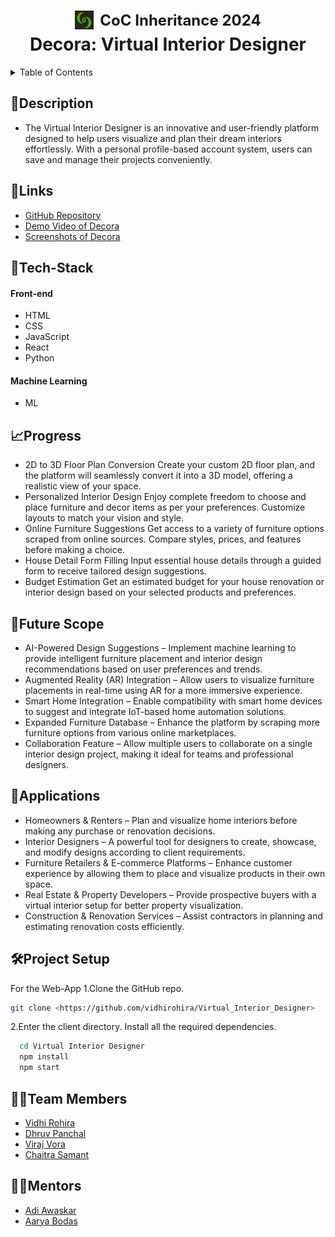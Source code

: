 <h1 align="center">
  <a href="https://github.com/CommunityOfCoders/Inheritance-2024" style="display: inline-flex; align-items: center; text-decoration: none;">
    <img src="./COC.png" alt="CoC Inheritance 2024" width="30" height="30" style="vertical-align: middle;">
    <span style="margin-left: 10px; font-size: 24px; font-weight: bold;">CoC Inheritance 2024</span>
  </a>
  <br>
  Decora: Virtual Interior Designer
</h1>


<details>
<summary>Table of Contents</summary>

- [Description](#description)
- [Links](#links)
- [Tech Stack](#tech-stack)
- [Progress](#progress)
- [Future Scope](#future-scope)
- [Applications](#applications)
- [Project Setup](#project-setup)
- [Usage](#usage)
- [Team Members](#team-members)
- [Mentors](#mentors)
- [Screenshots](#screenshots)

</details>

## 📝Description
- The Virtual Interior Designer is an innovative and user-friendly platform designed to help users visualize and plan their dream interiors effortlessly. With a personal profile-based account system, users can save and manage their projects conveniently.



## 🔗Links

- [GitHub Repository](https://github.com/vidhirohira/Virtual_Interior_Designer)
- [Demo Video of Decora](https://drive.google.com/drive/folders/1-6YKqTX5RRUrAFTY-_hjR4_FCZ93Mawg?usp=drive_link)
- [Screenshots of Decora](https://drive.google.com/drive/folders/1-7m2Abz8JKoboT-Y_hvocWGRv1XRkkHf)



## 🤖Tech-Stack

#### Front-end
- HTML
- CSS
- JavaScript
- React
- Python

#### Machine Learning
- ML

## 📈Progress
-  2D to 3D Floor Plan Conversion
  Create your custom 2D floor plan, and the platform will seamlessly convert it into a 3D model, offering a realistic view of your space.
-  Personalized Interior Design
  Enjoy complete freedom to choose and place furniture and decor items as per your preferences.
  Customize layouts to match your vision and style.
-  Online Furniture Suggestions
  Get access to a variety of furniture options scraped from online sources.
  Compare styles, prices, and features before making a choice.
-  House Detail Form Filling
  Input essential house details through a guided form to receive tailored design suggestions.
-  Budget Estimation
   Get an estimated budget for your house renovation or interior design based on your selected products and preferences.



## 🔮Future Scope
- AI-Powered Design Suggestions – Implement machine learning to provide intelligent furniture placement and interior design recommendations based on user preferences and trends.
- Augmented Reality (AR) Integration – Allow users to visualize furniture placements in real-time using AR for a more immersive experience.
- Smart Home Integration – Enable compatibility with smart home devices to suggest and integrate IoT-based home automation solutions.
- Expanded Furniture Database – Enhance the platform by scraping more furniture options from various online marketplaces.
- Collaboration Feature – Allow multiple users to collaborate on a single interior design project, making it ideal for teams and professional designers.

## 💸Applications
- Homeowners & Renters – Plan and visualize home interiors before making any purchase or renovation decisions.
- Interior Designers – A powerful tool for designers to create, showcase, and modify designs according to client requirements.
- Furniture Retailers & E-commerce Platforms – Enhance customer experience by allowing them to place and visualize products in their own space.
- Real Estate & Property Developers – Provide prospective buyers with a virtual interior setup for better property visualization.
- Construction & Renovation Services – Assist contractors in planning and estimating renovation costs efficiently.

## 🛠Project Setup

For the Web-App 1.Clone the GitHub repo.
```bash
git clone <https://github.com/vidhirohira/Virtual_Interior_Designer>
```
2.Enter the client directory. Install all the required dependencies.
```bash
  cd Virtual Interior Designer
  npm install
  npm start
```


## 👨‍💻Team Members
- [Vidhi Rohira ](https://github.com/vidhirohira)
- [Dhruv Panchal ](https://github.com/Dhruvp18)
- [Viraj Vora ](https://github.com/viraj200524)
- [Chaitra Samant ](https://github.com/chaitra-samant)

## 👨‍🏫Mentors
- [Adi Awaskar ](https://github.com/adiawaskar)
- [Aarya Bodas ](https://github.com/aarya-16)




